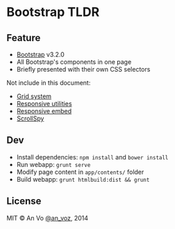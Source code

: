 Bootstrap TLDR
========

## Feature

* [Bootstrap](http://getbootstrap.com/) v3.2.0
* All Bootstrap's components in one page
* Briefly presented with their own CSS selectors

Not include in this document:
* [Grid system](http://getbootstrap.com/css/#grid)
* [Responsive utilities](http://getbootstrap.com/css/#responsive-utilities)
* [Responsive embed](http://getbootstrap.com/components/#responsive-embed)
* [ScrollSpy](http://getbootstrap.com/javascript/#scrollspy)

## Dev

* Install dependencies: `npm install` and `bower install`
* Run webapp: `grunt serve`
* Modify page content in `app/contents/` folder
* Build webapp: `grunt htmlbuild:dist && grunt`

## License
MIT © An Vo [@an_voz](https://twitter.com/an_voz), 2014
